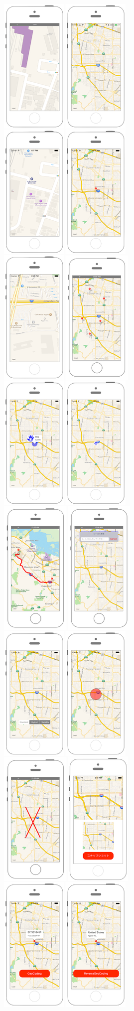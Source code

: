 [![Preview mapkit001](./img/mapkit001.png)](./001_mapview.md)
[![Preview mapkit002](./img/mapkit002.png)](./002_mapview.md)
[![Preview mapkit003](./img/mapkit003.png)](./003_cllocation.md)
[![Preview mapkit004](./img/mapkit004.png)](./004_point.md)
[![Preview mapkit005](./img/mapkit005.png)](./005_3d.md)
[![Preview mapkit006](./img/mapkit006.png)](./006_pin.md)
[![Preview mapkit007](./img/mapkit007.png)](./007_image.md)
[![Preview mapkit008](./img/mapkit008.png)](./008_image.md)
[![Preview mapkit009](./img/mapkit009.png)](./009_route.md)
[![Preview mapkit010](./img/mapkit010.png)](./010_local.md)
[![Preview mapkit011](./img/mapkit011_001.png)](./011_maptype.md)
[![Preview mapkit012](./img/mapkit012.png)](./012_map.md)
[![Preview mapkit013](./img/mapkit013.png)](./013_line.md)
[![Preview mapkit014](./img/mapkit014.png)](./014_snapshot.md)
[![Preview mapkit015](./img/mapkit015.png)](./015_geo.md)
[![Preview mapkit016](./img/mapkit016.png)](./016_geo.md)

